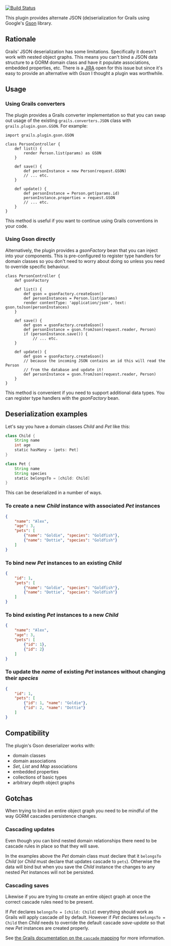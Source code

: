 [![Build Status](https://travis-ci.org/robfletcher/grails-gson.png)](https://travis-ci.org/robfletcher/grails-gson)

This plugin provides alternate JSON (de)serialization for Grails using Google's [Gson][gson] library.

## Rationale

Grails' JSON deserialization has some limitations. Specifically it doesn't work with nested object graphs. This means you can't bind a JSON data structure to a GORM domain class and have it populate associations, embedded properties, etc. There is a [JIRA][grails-9220] open for this issue but since it's easy to provide an alternative with _Gson_ I thought a plugin was worthwhile.

## Usage

### Using Grails converters

The plugin provides a Grails converter implementation so that you can swap out usage of the existing `grails.converters.JSON` class with `grails.plugin.gson.GSON`. For example:

	import grails.plugin.gson.GSON

	class PersonController {
		def list() {
			render Person.list(params) as GSON
		}

		def save() {
			def personInstance = new Person(request.GSON)
			// ... etc.
		}

		def update() {
			def personInstance = Person.get(params.id)
			personInstance.properties = request.GSON
			// ... etc.
		}
	}

This method is useful if you want to continue using Grails conventions in your code.

### Using Gson directly

Alternatively, the plugin provides a _gsonFactory_ bean that you can inject into your components. This is pre-configured to register type handlers for domain classes so you don't need to worry about doing so unless you need to override specific behaviour.

	class PersonController {
		def gsonFactory

		def list() {
			def gson = gsonFactory.createGson()
			def personInstances = Person.list(params)
			render contentType: 'application/json', text: gson.toJson(personInstances)
		}

		def save() {
			def gson = gsonFactory.createGson()
			def personInstance = gson.fromJson(request.reader, Person)
			if (personInstance.save()) {
				// ... etc.
		}

		def update() {
			def gson = gsonFactory.createGson()
			// because the incoming JSON contains an id this will read the Person
			// from the database and update it!
			def personInstance = gson.fromJson(request.reader, Person)
		}
	}

This method is convenient if you need to support additional data types. You can register type handlers with the _gsonFactory_ bean.

## Deserialization examples

Let's say you have a domain classes _Child_ and _Pet_ like this:

``` groovy
class Child {
	String name
	int age
	static hasMany = [pets: Pet]
}

class Pet {
	String name
	String species
	static belongsTo = [child: Child]
}
```

This can be deserialized in a number of ways.

### To create a new _Child_ instance with associated _Pet_ instances

``` json
{
	"name": "Alex",
	"age": 3,
	"pets": [
		{"name": "Goldie", "species": "Goldfish"},
		{"name": "Dottie", "species": "Goldfish"}
	]
}
```

### To bind new _Pet_ instances to an existing _Child_

``` json
{
	"id": 1,
	"pets": [
		{"name": "Goldie", "species": "Goldfish"},
		{"name": "Dottie", "species": "Goldfish"}
	]
}
```

### To bind existing _Pet_ instances to a new _Child_

``` json
{
	"name": "Alex",
	"age": 3,
	"pets": [
		{"id": 1},
		{"id": 2}
	]
}
```

### To update the _name_ of existing _Pet_ instances without changing their _species_

``` json
{
	"id": 1,
	"pets": [
		{"id": 1, "name": "Goldie"},
		{"id": 2, "name": "Dottie"}
	]
}
```

## Compatibility

The plugin's Gson deserializer works with:

- domain classes
- domain associations
- _Set_, _List_ and _Map_ associations
- embedded properties
- collections of basic types
- arbitrary depth object graphs

## Gotchas

When trying to bind an entire object graph you need to be mindful of the way GORM cascades persistence changes.

### Cascading updates

Even though you can bind nested domain relationships there need to be cascade rules in place so that they will save.

In the examples above the _Pet_ domain class must declare that it `belongsTo` _Child_ (or _Child_ must declare that
updates cascade to `pets`). Otherwise the data will bind but when you save the _Child_ instance the changes to any
nested _Pet_ instances will not be persisted.

### Cascading saves

Likewise if you are trying to create an entire object graph at once the correct cascade rules need to be present.

If _Pet_ declares `belongsTo = [child: Child]` everything should work as Grails will apply cascade _all_ by default.
However if _Pet_ declares `belongsTo = Child` then _Child_ needs to override the default cascade _save-update_ so that
new _Pet_ instances are created properly.

See [the Grails documentation on the `cascade` mapping](http://grails.org/doc/latest/ref/Database%20Mapping/cascade.html)
for more information.

[gson]:http://code.google.com/p/google-gson/
[grails-9220]:http://jira.grails.org/browse/GRAILS-9220
